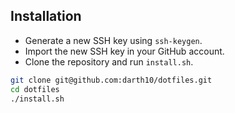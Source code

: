 ## Installation

- Generate a new SSH key using `ssh-keygen`.
- Import the new SSH key in your GitHub account.
- Clone the repository and run `install.sh`.

```sh
git clone git@github.com:darth10/dotfiles.git
cd dotfiles
./install.sh
```
